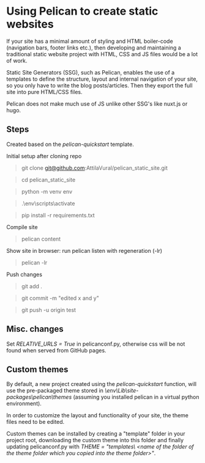 # Using Pelican to create static websites 

If your site has a minimal amount of styling and HTML boiler-code (navigation bars, footer links etc.), then developing and maintaining a traditional static website project with HTML, CSS and JS files would be a lot of work.

Static Site Generators (SSG), such as Pelican, enables the use of a templates to define the structure, layout and internal navigation of your site, so you only have to write the blog posts/articles. Then they export the full site into pure HTML/CSS files.

Pelican does not make much use of JS unlike other SSG's like nuxt.js or hugo.

## Steps
Created based on the *pelican-quickstart* template.

Initial setup after cloning repo
> git clone git@github.com:AttilaVural/pelican_static_site.git

> cd pelican_static_site

> python -m venv env

> .\env\scripts\activate

> pip install -r requirements.txt

Compile site
> pelican content

Show site in browser: run pelican listen with regeneration (-lr)
> pelican -lr 

Push changes
> git add .

> git commit -m "edited x and y"

> git push -u origin test

## Misc. changes
Set *RELATIVE_URLS = True* in pelicanconf.py, otherwise css will be not found when served from GitHub pages.

## Custom themes
By default, a new project created using the *pelican-quickstart* function, will use the pre-packaged theme stored in *\\env\Lib\site-packages\pelican\themes* (assuming you installed pelican in a virtual python environment).

In order to customize the layout and functionality of your site, the theme files need to be edited.

Custom themes can be installed by creating a "template" folder in your project root, downloading the custom theme into this folder and finally updating pelicanconf.py with *THEME = "templates\ \<name of the folder of the theme folder which you copied into the theme folder>"*.
